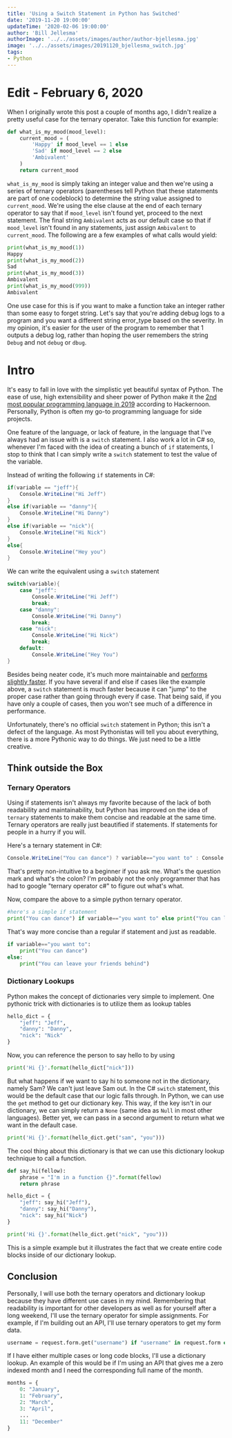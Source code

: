 ```yaml
---
title: 'Using a Switch Statement in Python has Switched'
date: '2019-11-20 19:00:00'
updateTime: '2020-02-06 19:00:00'
author: 'Bill Jellesma'
authorImage: '../../assets/images/author/author-bjellesma.jpg'
image: '../../assets/images/20191120_bjellesma_switch.jpg'
tags:
- Python
---
```


# Edit - February 6, 2020

When I originally wrote this post a couple of months ago, I didn't realize a pretty useful case for the ternary operator. Take this function for example:

```python
def what_is_my_mood(mood_level):
    current_mood = (
        'Happy' if mood_level == 1 else 
        'Sad' if mood_level == 2 else 
        'Ambivalent'
    )
    return current_mood
```

`what_is_my_mood` is simply taking an integer value and then we're using a series of ternary operators (parentheses tell Python that these statements are part of one codeblock) to determine the string value assigned to `current_mood`. We're using the else clause at the end of each ternary operator to say that if `mood_level` isn't found yet, proceed to the next statement. The final string `Ambivalent` acts as our default case so that if `mood_level` isn't found in any statements, just assign `Ambivalent` to `current_mood`. The following are a few examples of what calls would yield:

```py
print(what_is_my_mood(1)) 
Happy
print(what_is_my_mood(2)) 
Sad
print(what_is_my_mood(3)) 
Ambivalent
print(what_is_my_mood(999))
Ambivalent 
```

One use case for this is if you want to make a function take an integer rather than some easy to forget string. Let's say that you're adding debug logs to a program and you want a different string error_type based on the severity. In my opinion, it's easier for the user of the program to remember that 1 outputs a debug log, rather than hoping the user remembers the string `Debug` and not `debug` or `dbug`.

# Intro

It's easy to fall in love with the simplistic yet beautiful syntax of Python. The ease of use, high extensibility and sheer power of Python make it the [2nd most popular programming language in 2019](https://hackernoon.com/8-top-programming-languages-frameworks-of-2019-2f08d2d21a1) according to Hackernoon. Personally, Python is often my go-to programming language for side projects.

One feature of the language, or lack of feature, in the language that I've always had an issue with is a `switch` statement. I also work a lot in C# so, whenever I'm faced with the idea of creating a bunch of `if` statements, I stop to think that I can simply write a `switch` statement to test the value of the variable. 

Instead of writing the following `if` statements in C#:

```cs
if(variable == "jeff"){
    Console.WriteLine("Hi Jeff")
}
else if(variable == "danny"){
    Console.WriteLine("Hi Danny")
}
else if(variable == "nick"){
    Console.WriteLine("Hi Nick")
}
else{
    Console.WriteLine("Hey you")
}
```

We can write the equivalent using a `switch` statement

```cs
switch(variable){
    case "jeff":
        Console.WriteLine("Hi Jeff")
        break;
    case "danny":
        Console.WriteLine("Hi Danny")
        break;
    case "nick":
        Console.WriteLine("Hi Nick")
        break;
    default:
        Console.WriteLine("Hey You")
}
```

Besides being neater code, it's much more maintainable and [performs slightly faster](https://www.geeksforgeeks.org/switch-vs-else/). If you have several if and else if cases like the example above, a `switch` statement is much faster because it can "jump" to the proper case rather than going through every if case. That being said, if you have only a couple of cases, then you won't see much of a difference in performance.

Unfortunately, there's no official `switch` statement in Python; this isn't a defect of the language. As most Pythonistas will tell you about everything, there is a more Pythonic way to do things. We just need to be a little creative.

## Think outside the Box

### Ternary Operators

Using if statements isn't always my favorite because of the lack of both readability and maintainability, but Python has improved on the idea of `ternary` statements to make them concise and readable at the same time. Ternary operators are really just beautified if statements. If statements for people in a hurry if you will.

Here's a ternary statement in C#:

```cs
Console.WriteLine("You can dance") ? variable=="you want to" : Console.WriteLine("You can leave your friends behind");
```

That's pretty non-intuitive to a beginner if you ask me. What's the question mark and what's the colon? I'm probably not the only programmer that has had to google "ternary operator c#" to figure out what's what. 

Now, compare the above to a simple python ternary operator.

```python
#here's a simple if statement
print("You can dance") if variable=="you want to" else print("You can leave your friends behind")
```

That's way more concise than a regular if statement and just as readable.

```python
if variable=="you want to":
    print("You can dance")
else:
    print("You can leave your friends behind")
```

### Dictionary Lookups

Python makes the concept of dictionaries very simple to implement. One pythonic trick with dictionaries is to utilize them as lookup tables

```python
hello_dict = {
    "jeff": "Jeff",
    "danny": "Danny",
    "nick": "Nick"
}
```

Now, you can reference the person to say hello to by using

```python
print('Hi {}'.format(hello_dict["nick"]))
```

But what happens if we want to say hi to someone not in the dictionary, namely Sam? We can't just leave Sam out. In the C# `switch` statement, this would be the default case that our logic falls through. In Python, we can use the `get` method to get our dictionary key. This way, if the key isn't in our dictionary, we can simply return a `None` (same idea as `Null` in most other languages). Better yet, we can pass in a second argument to return what we want in the default case.

```python
print('Hi {}'.format(hello_dict.get("sam", "you")))
```

The cool thing about this dictionary is that we can use this dictionary lookup technique to call a function. 

```python
def say_hi(fellow):
    phrase = "I'm in a function {}".format(fellow)
    return phrase

hello_dict = {
    "jeff": say_hi("Jeff"),
    "danny": say_hi("Danny"),
    "nick": say_hi("Nick")
}

print('Hi {}'.format(hello_dict.get("nick", "you")))
```

This is a simple example but it illustrates the fact that we create entire code blocks inside of our dictionary lookup.

## Conclusion

Personally, I will use both the ternary operators and dictionary lookup because they have different use cases in my mind. Remembering that readability is important for other developers as well as for yourself after a long weekend, I'll use the ternary operator for simple assignments. For example, if I'm building out an API, I'll use ternary operators to get my form data.

```python
username = request.form.get("username") if "username" in request.form else "Invalid user"
```

If I have either multiple cases or long code blocks, I'll use a dictionary lookup. An example of this would be if I'm using an API that gives me a zero indexed month and I need the corresponding full name of the month.

```python
months = {
    0: "January",
    1: "February",
    2: "March",
    3: "April",
    ...
    11: "December"
}
```